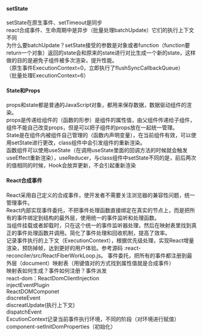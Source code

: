 #### setState ####  

setState在原生事件、setTimeout是同步  
react合成事件、生命周期中是异步（批量处理batchUpdate）它们的执行上下文不同  
为什么要batchUpdate？setState接受的参数是对象或者function（function要return一个对象）返回的state会和原来的state进行对比生成一个新的state，这样做的目的是避免子组件被多次渲染，提升性能。  
（原生事件ExecutionContext=0，立即执行了flushSyncCallbackQueue）  
（批量处理ExecutionContext=6）  

#### State和Props ####  
props和state都是普通的JavaScript对象，都用来保存数据，数据驱动组件的渲染。  
props是传递给组件的（函数的形参）是组件的属性值，由父组件传递给子组件，组件不能自己改变props，但是可以把子组件的props放在一起统一管理。  
State是在组件内被组件自己管理的（函数内声明变量），在当前组件有效，可以使用setState进行更改，class组件中会引发组件的重新渲染。  
函数组件可以使用useState（在调用useState里面的回调方法的时候就会触发useEffect重新渲染），useReducer，与class组件中setState不同的是，前后两次的值相同的时候，Hook会放弃更新，不会引起重新渲染  

#### React合成事件 ####  
React采用自己定义的合成事件，使开发者不需要关注浏览器的兼容性问题，统一管理事件。  
React内部实现事件委托，不把事件处理函数直接绑定在真实的节点上，而是把所有的事件绑定到结构的最外层，使用统一的事件监听和处理函数。  
当组件挂载或者卸载时，只在这个统一的事件监听器处理，然后在映射表里找到真正的事件处理函数并调用。简化了事件处理和回收机制，提高了效率。  
记录事件执行的上下文（ExecutionContext），根据优先级处理，实现React增量渲染，预防掉帧，达到更好的用户体验。参考源码   :react-reconciler/src/ReactFiberWorkLoop.js。
事件委托，把所有的事件都注册到最外层（document）映射表（用键值对的方式找到属性值就是合成事件）  
映射表如何生成？事件如何注册？事件派发  
react-dom：ReactDomClientInjection  
injectEventPlugin  
ReactDOMComponet  
discreteEvent  
discreatUpdate(执行上下文)  
dispatchEvent  
ExcutionContext记录当前事件执行环境，不同的阶段（对环境进行赋值）  
component-setInitDomProperties（初始化）  

